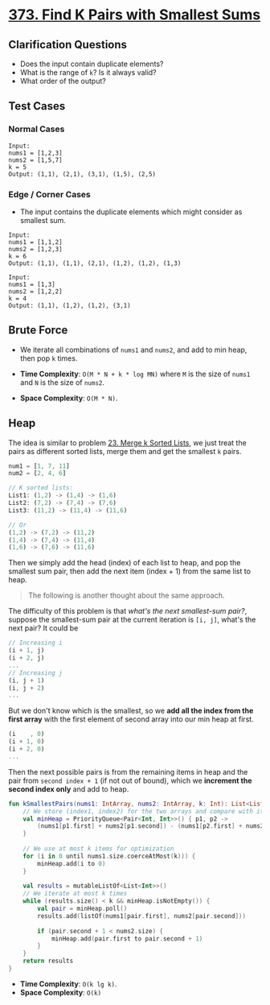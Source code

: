 # [373. Find K Pairs with Smallest Sums](https://leetcode.com/problems/find-k-pairs-with-smallest-sums/)

## Clarification Questions
* Does the input contain duplicate elements?
* What is the range of `k`? Is it always valid?
* What order of the output?
 
## Test Cases
### Normal Cases
```
Input: 
nums1 = [1,2,3]
nums2 = [1,5,7]
k = 5
Output: (1,1), (2,1), (3,1), (1,5), (2,5)
```
### Edge / Corner Cases
* The input contains the duplicate elements which might consider as smallest sum.
```
Input: 
nums1 = [1,1,2]
nums2 = [1,2,3]
k = 6
Output: (1,1), (1,1), (2,1), (1,2), (1,2), (1,3)

Input:
nums1 = [1,3]
nums2 = [1,2,2]
k = 4
Output: (1,1), (1,2), (1,2), (3,1)
```

## Brute Force
* We iterate all combinations of `nums1` and `nums2`, and add to min heap, then pop `k` times.

* **Time Complexity**: `O(M * N + k * log MN)` where `M` is the size of `nums1` and `N` is the size of `nums2`.
* **Space Complexity**: `O(M * N)`.

## Heap
The idea is similar to problem [23. Merge k Sorted Lists](../leetcode/23.merge-k-sorted-lists.md), we just treat the pairs as different sorted lists, merge them and get the smallest `k` pairs.

```js
num1 = [1, 7, 11]
num2 = [2, 4, 6]

// K sorted lists:
List1: (1,2) -> (1,4) -> (1,6)
List2: (7,2) -> (7,4) -> (7,6)
List3: (11,2) -> (11,4) -> (11,6)

// Or  
(1,2) -> (7,2) -> (11,2)
(1,4) -> (7,4) -> (11,4)
(1,6) -> (7,6) -> (11,6)
```

Then we simply add the head (index) of each list to heap, and pop the smallest sum pair, then add the next item (index + 1) from the same list to heap.


> The following is another thought about the same approach.

The difficulty of this problem is that *what's the next smallest-sum pair?*, suppose the smallest-sum pair at the current iteration is `[i, j]`, what's the next pair? It could be

```js
// Increasing i
(i + 1, j)
(i + 2, j)  
...
// Increasing j
(i, j + 1)
(i, j + 2)
...
```

But we don't know which is the smallest, so we **add all the index from the first array** with the first element of second array into our min heap at first.

```js
(i    , 0)
(i + 1, 0)
(i + 2, 0)
...
```

Then the next possible pairs is from the remaining items in heap and the pair from `second index + 1` (if not out of bound), which we **increment the second index only** and add to heap.

```kotlin
fun kSmallestPairs(nums1: IntArray, nums2: IntArray, k: Int): List<List<Int>> {
    // We store (index1, index2) for the two arrays and compare with its sum
    val minHeap = PriorityQueue<Pair<Int, Int>>() { p1, p2 -> 
        (nums1[p1.first] + nums2[p1.second]) - (nums1[p2.first] + nums2[p2.second])
    }
    
    // We use at most k items for optimization
    for (i in 0 until nums1.size.coerceAtMost(k))) {
        minHeap.add(i to 0)
    }
    
    val results = mutableListOf<List<Int>>()
    // We iterate at most k times
    while (results.size() < k && minHeap.isNotEmpty()) {
        val pair = minHeap.poll()
        results.add(listOf(nums1[pair.first], nums2[pair.second]))
        
        if (pair.second + 1 < nums2.size) {
            minHeap.add(pair.first to pair.second + 1)
        }
    }
    return results
}
```

* **Time Complexity**: `O(k lg k)`.
* **Space Complexity**: `O(k)`
